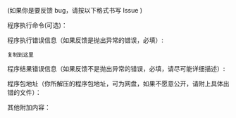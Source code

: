 (如果你是要反馈 bug，请按以下格式书写 Issue )

程序执行命令(可选)：

程序执行错误信息（如果反馈是抛出异常的错误，必填）:

```
复制到这里
```

程序结果错误信息（如果反馈不是抛出异常的错误，必填，请尽可能详细描述）:

程序包地址（你所解压的程序包地址，可为网盘，如果不愿意公开，请附上具体出错的文件）：

其他附加内容：
